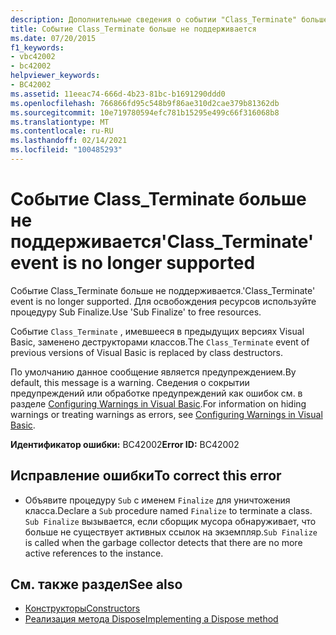 ```yaml
---
description: Дополнительные сведения о событии "Class_Terminate" больше не поддерживается.
title: Событие Class_Terminate больше не поддерживается
ms.date: 07/20/2015
f1_keywords:
- vbc42002
- bc42002
helpviewer_keywords:
- BC42002
ms.assetid: 11eeac74-666d-4b23-81bc-b1691290ddd0
ms.openlocfilehash: 766866fd95c548b9f86ae310d2cae379b81362db
ms.sourcegitcommit: 10e719780594efc781b15295e499c66f316068b8
ms.translationtype: MT
ms.contentlocale: ru-RU
ms.lasthandoff: 02/14/2021
ms.locfileid: "100485293"
---
```

# <a name="class_terminate-event-is-no-longer-supported"></a><span data-ttu-id="0dcd4-103">Событие Class_Terminate больше не поддерживается</span><span class="sxs-lookup"><span data-stu-id="0dcd4-103">'Class_Terminate' event is no longer supported</span></span>

<span data-ttu-id="0dcd4-104">Событие Class_Terminate больше не поддерживается.</span><span class="sxs-lookup"><span data-stu-id="0dcd4-104">'Class_Terminate' event is no longer supported.</span></span> <span data-ttu-id="0dcd4-105">Для освобождения ресурсов используйте процедуру Sub Finalize.</span><span class="sxs-lookup"><span data-stu-id="0dcd4-105">Use 'Sub Finalize' to free resources.</span></span>  
  
 <span data-ttu-id="0dcd4-106">Событие `Class_Terminate` , имевшееся в предыдущих версиях Visual Basic, заменено деструкторами классов.</span><span class="sxs-lookup"><span data-stu-id="0dcd4-106">The `Class_Terminate` event of previous versions of Visual Basic is replaced by class destructors.</span></span>  
  
 <span data-ttu-id="0dcd4-107">По умолчанию данное сообщение является предупреждением.</span><span class="sxs-lookup"><span data-stu-id="0dcd4-107">By default, this message is a warning.</span></span> <span data-ttu-id="0dcd4-108">Сведения о сокрытии предупреждений или обработке предупреждений как ошибок см. в разделе [Configuring Warnings in Visual Basic](/visualstudio/ide/configuring-warnings-in-visual-basic).</span><span class="sxs-lookup"><span data-stu-id="0dcd4-108">For information on hiding warnings or treating warnings as errors, see [Configuring Warnings in Visual Basic](/visualstudio/ide/configuring-warnings-in-visual-basic).</span></span>  
  
 <span data-ttu-id="0dcd4-109">**Идентификатор ошибки:** BC42002</span><span class="sxs-lookup"><span data-stu-id="0dcd4-109">**Error ID:** BC42002</span></span>  
  
## <a name="to-correct-this-error"></a><span data-ttu-id="0dcd4-110">Исправление ошибки</span><span class="sxs-lookup"><span data-stu-id="0dcd4-110">To correct this error</span></span>  
  
- <span data-ttu-id="0dcd4-111">Объявите процедуру `Sub` с именем `Finalize` для уничтожения класса.</span><span class="sxs-lookup"><span data-stu-id="0dcd4-111">Declare a `Sub` procedure named `Finalize` to terminate a class.</span></span> <span data-ttu-id="0dcd4-112">`Sub Finalize` вызывается, если сборщик мусора обнаруживает, что больше не существует активных ссылок на экземпляр.</span><span class="sxs-lookup"><span data-stu-id="0dcd4-112">`Sub Finalize` is called when the garbage collector detects that there are no more active references to the instance.</span></span>  
  
## <a name="see-also"></a><span data-ttu-id="0dcd4-113">См. также раздел</span><span class="sxs-lookup"><span data-stu-id="0dcd4-113">See also</span></span>

- [<span data-ttu-id="0dcd4-114">Конструкторы</span><span class="sxs-lookup"><span data-stu-id="0dcd4-114">Constructors</span></span>](../programming-guide/concepts/object-oriented-programming.md#constructors)
- [<span data-ttu-id="0dcd4-115">Реализация метода Dispose</span><span class="sxs-lookup"><span data-stu-id="0dcd4-115">Implementing a Dispose method</span></span>](../../standard/garbage-collection/implementing-dispose.md)
